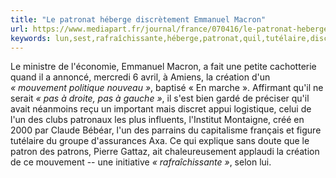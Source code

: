 ```yaml
---
title: "Le patronat héberge discrètement Emmanuel Macron"
url: https://www.mediapart.fr/journal/france/070416/le-patronat-heberge-discretement-emmanuel-macron?utm_source=twitter&utm_medium=social&utm_campaign=Sharing&xtor=CS3-67
keywords: lun,sest,rafraîchissante,héberge,patronat,quil,tutélaire,discrètement,préciser,reçu,politique,création,emmanuel,mouvement,macron
---
```

Le ministre de l'économie, Emmanuel Macron, a fait une petite cachotterie quand il a annoncé, mercredi 6 avril, à Amiens, la création d\'un *« mouvement politique nouveau »*, baptisé « En marche ». Affirmant qu'il ne serait *« pas à droite, pas à gauche »*, il s'est bien gardé de préciser qu'il avait néanmoins reçu un important mais discret appui logistique, celui de l'un des clubs patronaux les plus influents, l'Institut Montaigne, créé en 2000 par Claude Bébéar, l'un des parrains du capitalisme français et figure tutélaire du groupe d'assurances Axa. Ce qui explique sans doute que le patron des patrons, Pierre Gattaz, ait chaleureusement applaudi la création de ce mouvement -- une initiative *« rafraîchissante »*, selon lui.
